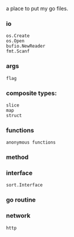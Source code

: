 a place to put my go files.

### io
    os.Create
    os.Open
    bufio.NewReader
    fmt.Scanf
### args
    flag
### composite types:
    slice
    map
    struct
### functions
    anonymous functions
### method
    
### interface
    sort.Interface
### go routine
### network
    http

